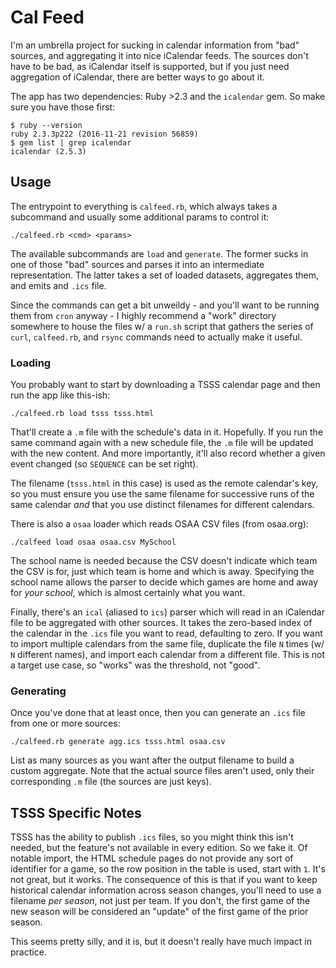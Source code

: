 # Cal Feed

I'm an umbrella project for sucking in calendar information from "bad" sources,
and aggregating it into nice iCalendar feeds. The sources don't have to be bad,
as iCalendar itself is supported, but if you just need aggregation of iCalendar,
there are better ways to go about it.

The app has two dependencies: Ruby >2.3 and the `icalendar` gem. So make sure
you have those first:

    $ ruby --version
    ruby 2.3.3p222 (2016-11-21 revision 56859)
    $ gem list | grep icalendar
    icalendar (2.5.3)

## Usage

The entrypoint to everything is `calfeed.rb`, which always takes a subcommand
and usually some additional params to control it:

    ./calfeed.rb <cmd> <params>

The available subcommands are `load` and `generate`. The former sucks in one
of those "bad" sources and parses it into an intermediate representation. The
latter takes a set of loaded datasets, aggregates them, and emits and `.ics`
file.

Since the commands can get a bit unweildy - and you'll want to be running them
from `cron` anyway - I highly recommend a "work" directory somewhere to house
the files w/ a `run.sh` script that gathers the series of `curl`, `calfeed.rb`,
and `rsync` commands need to actually make it useful.

### Loading

You probably want to start by downloading a TSSS calendar page and then run the
app like this-ish:

    ./calfeed.rb load tsss tsss.html

That'll create a `.m` file with the schedule's data in it. Hopefully. If you
run the same command again with a new schedule file, the `.m` file will be
updated with the new content. And more importantly, it'll also record whether a
given event changed (so `SEQUENCE` can be set right).

The filename (`tsss.html` in this case) is used as the remote calendar's key,
so you must ensure you use the same filename for successive runs of the same
calendar _and_ that you use distinct filenames for different calendars.

There is also a `osaa` loader which reads OSAA CSV files (from osaa.org):

    ./calfeed load osaa osaa.csv MySchool

The school name is needed because the CSV doesn't indicate which team the CSV
is for, just which team is home and which is away. Specifying the school name
allows the parser to decide which games are home and away for _your school_,
which is almost certainly what you want.

Finally, there's an `ical` (aliased to `ics`) parser which will read in an
iCalendar file to be aggregated with other sources. It takes the zero-based
index of the calendar in the `.ics` file you want to read, defaulting to zero.
If you want to import multiple calendars from the same file, duplicate the file
`N` times (w/ `N` different names), and import each calendar from a different
file. This is not a target use case, so "works" was the threshold, not "good".

### Generating

Once you've done that at least once, then you can generate an `.ics` file from
one or more sources:

    ./calfeed.rb generate agg.ics tsss.html osaa.csv

List as many sources as you want after the output filename to build a custom
aggregate. Note that the actual source files aren't used, only their
corresponding `.m` file (the sources are just keys).

## TSSS Specific Notes

TSSS has the ability to publish `.ics` files, so you might think this isn't
needed, but the feature's not available in every edition. So we fake it. Of
notable import, the HTML schedule pages do not provide any sort of identifier
for a game, so the row position in the table is used, start with `1`. It's not
great, but it works. The consequence of this is that if you want to keep
historical calendar information across season changes, you'll need to use a
filename _per season_, not just per team. If you don't, the first game of
the new season will be considered an "update" of the first game of the prior
season.

This seems pretty silly, and it is, but it doesn't really have much impact
in practice.
